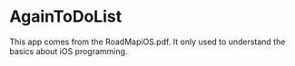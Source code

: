 AgainToDoList
=============
This app comes from the RoadMapiOS.pdf.
It only used to understand the basics about iOS programming.
